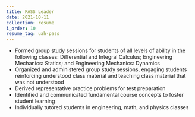 ```yaml
---
title: PASS Leader
date: 2021-10-11
collection: resume
i_order: 10
resume_tag: uah-pass
---
```


- Formed group study sessions for students of all levels of ability in the
  following classes: Differential and Integral Calculus; Engineering Mechanics:
  Statics; and Engineering Mechanics: Dynamics
- Organized and administered group study sessions, engaging students reinforcing
  understood class material and teaching class material that was not understood
- Derived representative practice problems for test preparation
- Identified and communicated fundamental course concepts to foster student
  learning
- Individually tutored students in engineering, math, and physics classes
